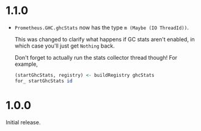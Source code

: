 # 1.1.0

- `Prometheus.GHC.ghcStats` now has the type `m (Maybe (IO ThreadId))`.
  
  This was changed to clarify what happens if GC stats aren't enabled, in which case you'll just get `Nothing` back.
 
  Don't forget to actually run the stats collector thread though! For example,
  
  ```haskell
  (startGhcStats, registry) <- buildRegistry ghcStats
  for_ startGhcStats id
  ```
	
	
# 1.0.0

Initial release.
